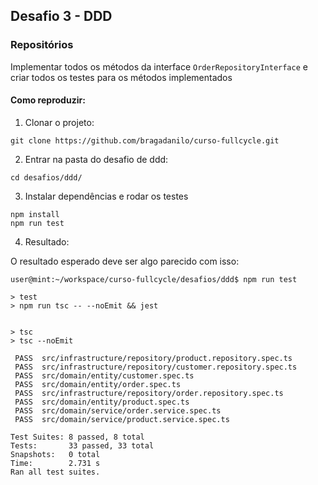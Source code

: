 ## Desafio 3 - DDD


### Repositórios
Implementar todos os métodos da interface `OrderRepositoryInterface` e criar todos os testes para os métodos implementados


#### Como reproduzir:

1. Clonar o projeto:

 `git clone https://github.com/bragadanilo/curso-fullcycle.git`

2. Entrar na pasta do desafio de ddd:

`cd desafios/ddd/` 

3. Instalar dependências e rodar os testes
```
npm install
npm run test

```

4. Resultado:

O resultado esperado deve ser algo parecido com isso:

```
user@mint:~/workspace/curso-fullcycle/desafios/ddd$ npm run test

> test
> npm run tsc -- --noEmit && jest


> tsc
> tsc --noEmit

 PASS  src/infrastructure/repository/product.repository.spec.ts
 PASS  src/infrastructure/repository/customer.repository.spec.ts
 PASS  src/domain/entity/customer.spec.ts
 PASS  src/domain/entity/order.spec.ts
 PASS  src/infrastructure/repository/order.repository.spec.ts
 PASS  src/domain/entity/product.spec.ts
 PASS  src/domain/service/order.service.spec.ts
 PASS  src/domain/service/product.service.spec.ts

Test Suites: 8 passed, 8 total
Tests:       33 passed, 33 total
Snapshots:   0 total
Time:        2.731 s
Ran all test suites.
```
